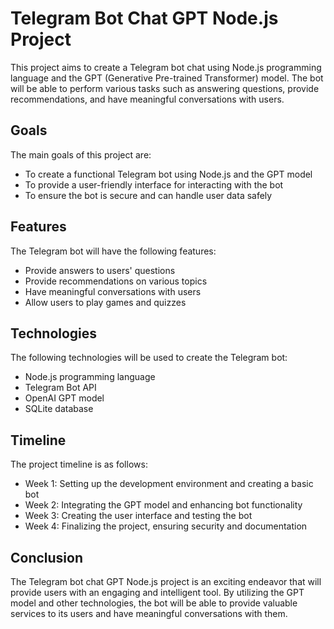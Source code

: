 # Telegram Bot Chat GPT Node.js Project

This project aims to create a Telegram bot chat using Node.js programming language and the GPT (Generative Pre-trained Transformer) model. The bot will be able to perform various tasks such as answering questions, provide recommendations, and have meaningful conversations with users.

## Goals

The main goals of this project are:

- To create a functional Telegram bot using Node.js and the GPT model
- To provide a user-friendly interface for interacting with the bot
- To ensure the bot is secure and can handle user data safely

## Features

The Telegram bot will have the following features:

- Provide answers to users' questions
- Provide recommendations on various topics
- Have meaningful conversations with users
- Allow users to play games and quizzes

## Technologies

The following technologies will be used to create the Telegram bot:

- Node.js programming language
- Telegram Bot API
- OpenAI GPT model
- SQLite database

## Timeline

The project timeline is as follows:

- Week 1: Setting up the development environment and creating a basic bot
- Week 2: Integrating the GPT model and enhancing bot functionality
- Week 3: Creating the user interface and testing the bot
- Week 4: Finalizing the project, ensuring security and documentation

## Conclusion

The Telegram bot chat GPT Node.js project is an exciting endeavor that will provide users with an engaging and intelligent tool. By utilizing the GPT model and other technologies, the bot will be able to provide valuable services to its users and have meaningful conversations with them.